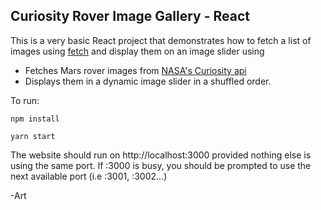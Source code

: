 ## Curiosity Rover Image Gallery - React
This is a very basic React project that demonstrates how to fetch a list of images using [fetch](https://developer.mozilla.org/en-US/docs/Web/API/Fetch_API) and display them on an image slider using 

* Fetches Mars rover images from [NASA's Curiosity api](https://api.nasa.gov/mars-photos/api/v1/rovers/curiosity/photos?sol=2000&page=1&api_key=e6qeMVwVAobScq3QGBBCsWdk4haOxrTmcBfB3RPI)
* Displays them in a dynamic image slider in a shuffled order.

To run:
```
npm install
```

```
yarn start
```
The website should run on http://localhost:3000 provided nothing else is using the same port. If :3000 is busy, you should be prompted to use the next available port (i.e :3001, :3002...)

-Art
